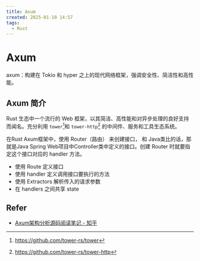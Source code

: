 ```yaml
---
title: Axum
created: 2025-01-10 14:57
tags:
  - Rust
---
```

<!-- markdownlint-disable MD025 -->

# Axum

axum：构建在 Tokio 和 hyper 之上的现代网络框架，强调安全性、简洁性和高性能。

## Axum 简介

Rust 生态中一个流行的 Web 框架，以其简洁、高性能和对异步处理的良好支持而闻名。充分利用 `tower`[^1]和 `tower-http`[^2] 的中间件、服务和工具生态系统。

在Rust Axum框架中，使用 Router（路由） 来创建接口， 和 Java类比的话，那就是Java Spring Web项目中Controller类中定义的接口。创建 Router 时就要指定这个接口对应的 handler 方法。

- 使用 Route 定义接口
- 使用 handler 定义调用接口要执行的方法
- 使用 Extractors 解析传入的请求参数
- 在 handlers 之间共享 state

## Refer

- [Axum架构分析源码阅读笔记 - 知乎](https://zhuanlan.zhihu.com/p/14233666379)

[^1]: <https://github.com/tower-rs/tower>
[^2]: <https://github.com/tower-rs/tower-http>
